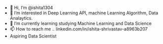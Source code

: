 - 👋 Hi, I’m @ishita1304
- 👀 I’m interested in Deep Learning API, machine Learning Algorithm, Data Analaytics.
- 🌱 I’m currently learning studying Machine Learning and Data Science
- 📫 How to reach me .. linkedin.com/in/ishita-shrivastav-a8963b207
-  Aspiring Data Scientist 
<!---
ishita1304/ishita1304 is a ✨ special ✨ repository because its `README.md` (this file) appears on your GitHub profile.
You can click the Preview link to take a look at your changes.
--->
